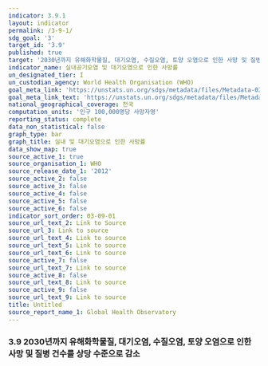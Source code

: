 ```yaml
---
indicator: 3.9.1
layout: indicator
permalink: /3-9-1/
sdg_goal: '3'
target_id: '3.9'
published: true
target: '2030년까지 유해화학물질, 대기오염, 수질오염, 토양 오염으로 인한 사망 및 질병 건수를 상당 수준으로 감소'
indicator_name: 실내공기오염 및 대기오염으로 인한 사망률
un_designated_tier: I
un_custodian_agency: World Health Organisation (WHO)
goal_meta_link: 'https://unstats.un.org/sdgs/metadata/files/Metadata-03-09-01.pdf'
goal_meta_link_text: 'https://unstats.un.org/sdgs/metadata/files/Metadata-03-09-01.pdf'
national_geographical_coverage: 전국
computation_units: '인구 100,000명당 사망자명'
reporting_status: complete
data_non_statistical: false
graph_type: bar
graph_title: 실내 및 대기오염으로 인한 사망률
data_show_map: true
source_active_1: true
source_organisation_1: WHO
source_release_date_1: '2012'
source_active_2: false
source_active_3: false
source_active_4: false
source_active_5: false
source_active_6: false
indicator_sort_order: 03-09-01
source_url_text_2: Link to Source
source_url_3: Link to source
source_url_text_4: Link to source
source_url_text_5: Link to source
source_url_text_6: Link to source
source_active_7: false
source_url_text_7: Link to source
source_active_8: false
source_url_text_8: Link to source
source_active_9: false
source_url_text_9: Link to source
title: Untitled
source_report_name_1: Global Health Observatory
---
```

### 3.9 2030년까지 유해화학물질, 대기오염, 수질오염, 토양 오염으로 인한 사망 및 질병 건수를 상당 수준으로 감소